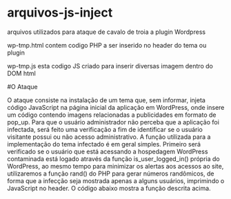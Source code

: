 # arquivos-js-inject
arquivos utilizados para ataque de cavalo de troia a plugin Wordpress

wp-tmp.html contem codigo PHP a ser inserido no header do tema ou plugin

wp-tmp.js esta codigo JS criado para inserir diversas imagem dentro do DOM html


#O Ataque 

O ataque consiste na instalação de um tema que, sem informar,
injeta código JavaScript na página inicial da aplicação
em WordPress, onde insere um código contendo imagens
relacionadas a publicidades em formato de pop_up. Para que
o usuário administrador não perceba que a aplicação foi
infectada, será feito uma verificação a fim de identificar se
o usuário visitante possui ou não acesso administrativo.
A função utilizada para a implementação do tema infectado
é em geral simples. Primeiro será verificado se o usuário
que está acessando a hospedagem WordPress contaminada
está logado através da função is_user_logged_in() própria do
WordPress, ao mesmo tempo para minimizar os alertas aos
acessos ao site, utilizaremos a função rand() do PHP para gerar
números randômicos, de forma que a infecção seja mostrada
apenas a alguns usuários, imprimindo o JavaScript no header.
O código abaixo mostra a função descrita acima.
